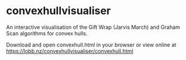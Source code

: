 # convexhullvisualiser
An interactive visualisation of the Gift Wrap (Jarvis March) and Graham Scan algorithms for convex hulls.

Download and open convexhull.html in your browser or view online at
https://lobb.nz/convexhullvisualiser/convexhull.html
